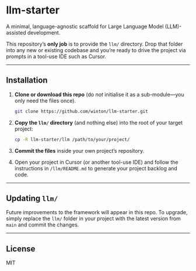 # llm-starter

A minimal, language-agnostic scaffold for Large Language Model (LLM)-assisted development.

This repository’s **only job** is to provide the `llm/` directory. Drop that folder into any new or existing codebase and you’re ready to drive the project via prompts in a tool-use IDE such as Cursor.

---
## Installation

1.  **Clone or download this repo** (do *not* initialise it as a sub-module—you only need the files once).

    ```bash
    git clone https://github.com/winton/llm-starter.git
    ```

2.  **Copy the `llm/` directory** (and nothing else) into the root of your target project:

    ```bash
    cp -R llm-starter/llm /path/to/your/project/
    ```

3.  **Commit the files** inside your own project’s repository.

4.  Open your project in Cursor (or another tool-use IDE) and follow the instructions in `/llm/README.md` to generate your project backlog and code.

---
## Updating `llm/`

Future improvements to the framework will appear in this repo. To upgrade, simply replace the `llm/` folder in your project with the latest version from `main` and commit the changes.

---
## License

MIT 